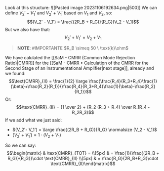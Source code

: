 Look at this structure:
![[Pasted image 20231106192634.png|500]]
We can define $V_2'-V_1'$ and $V_2'+V_1'$ based on $V_1$ and $V_2$, so:
$$(V_2' - V_1') = \frac{(2R_B + R_G)}{R_G}(V_2 - V_1)$$
But we also have that:
$$V_2'+V_1' = V_2+V_1$$

> **NOTE**: #IMPORTANTE 
> $R_B \simeq 50 \ \text{k}\ohm$

We have calulated the [[SaM - CMRR (Common Mode Rejection Ratio)|CMRR]] for the [[SaM - CMRR • Calculation of the CMRR for the Second Stage of an Instrumentational Amplifier|next stage]], already and we found:$$\text{CMRR}_{II} = \frac{1}{2} \large \frac{\frac{R_4}{R_3+R_4}\frac{1}{\beta}+\frac{R_2}{R_1}}{\frac{R_4}{R_3+R_4}\frac{1}{\beta}-\frac{R_2}{R_1}}$$Or:$$\text{CMRR}_{II} =  {1 \over 2} +  {R_2 (R_3 + R_4) \over R_1R_4 - R_2R_3}$$
If we add what we just said:
- $(V_2'- V_1') = \large \frac{(2R_B + R_G)}{R_G} \normalsize (V_2 - V_1)$
- $(V_2'+V_1') = 1\cdot(V_2+V_1)$

So we can say:
$$\begin{matrix} 
& \text{CMRR}_{TOT} = \\[5px]
& = \frac{1}{\frac{(2R_B + R_G)}{R_G}}\cdot \text{CMRR}_{II} \\[5px]
& = \frac{R_G}{2R_B+R_G}\cdot \text{CMRR}_{II}\end{matrix}$$